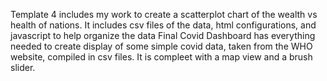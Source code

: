 Template 4 includes my work to create a scatterplot chart of the wealth vs health of nations. It includes csv files of the data, html configurations, and javascript to help organize the data
Final Covid Dashboard has everything needed to create display of some simple covid data, taken from the WHO website, compiled in csv files. It is compleet with a map view and a brush slider.

